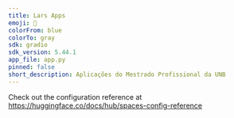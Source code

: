 ```yaml
---
title: Lars Apps
emoji: 🏃
colorFrom: blue
colorTo: gray
sdk: gradio
sdk_version: 5.44.1
app_file: app.py
pinned: false
short_description: Aplicações do Mestrado Profissional da UNB
---
```


Check out the configuration reference at https://huggingface.co/docs/hub/spaces-config-reference
